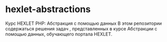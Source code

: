 # hexlet-abstractions
Курс HEXLET  PHP: Абстракция с помощью данных 
В этом репозитории содержаться решения задач , представленных в курсе  Абстракции с помощью данных, обучающего портала HEXLET.

